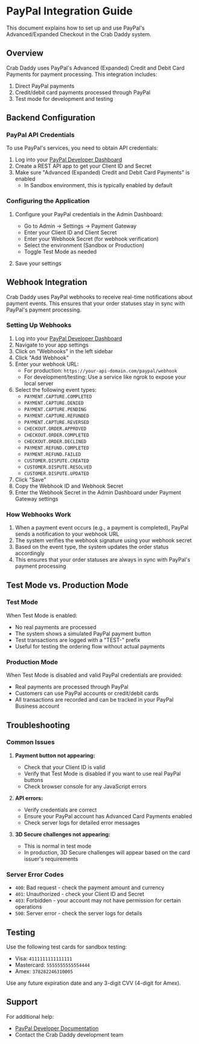 # PayPal Integration Guide

This document explains how to set up and use PayPal's Advanced/Expanded Checkout in the Crab Daddy system.

## Overview

Crab Daddy uses PayPal's Advanced (Expanded) Credit and Debit Card Payments for payment processing. This integration includes:

1. Direct PayPal payments
2. Credit/debit card payments processed through PayPal
3. Test mode for development and testing

## Backend Configuration

### PayPal API Credentials

To use PayPal's services, you need to obtain API credentials:

1. Log into your [PayPal Developer Dashboard](https://developer.paypal.com/dashboard/)
2. Create a REST API app to get your Client ID and Secret
3. Make sure "Advanced (Expanded) Credit and Debit Card Payments" is enabled
   - In Sandbox environment, this is typically enabled by default

### Configuring the Application

1. Configure your PayPal credentials in the Admin Dashboard:
   - Go to Admin → Settings → Payment Gateway
   - Enter your Client ID and Client Secret
   - Enter your Webhook Secret (for webhook verification)
   - Select the environment (Sandbox or Production)
   - Toggle Test Mode as needed

2. Save your settings

## Webhook Integration

Crab Daddy uses PayPal webhooks to receive real-time notifications about payment events. This ensures that your order statuses stay in sync with PayPal's payment processing.

### Setting Up Webhooks

1. Log into your [PayPal Developer Dashboard](https://developer.paypal.com/dashboard/)
2. Navigate to your app settings
3. Click on "Webhooks" in the left sidebar
4. Click "Add Webhook"
5. Enter your webhook URL:
   - For production: `https://your-api-domain.com/paypal/webhook`
   - For development/testing: Use a service like ngrok to expose your local server
6. Select the following event types:
   - `PAYMENT.CAPTURE.COMPLETED`
   - `PAYMENT.CAPTURE.DENIED`
   - `PAYMENT.CAPTURE.PENDING`
   - `PAYMENT.CAPTURE.REFUNDED`
   - `PAYMENT.CAPTURE.REVERSED`
   - `CHECKOUT.ORDER.APPROVED`
   - `CHECKOUT.ORDER.COMPLETED`
   - `CHECKOUT.ORDER.DECLINED`
   - `PAYMENT.REFUND.COMPLETED`
   - `PAYMENT.REFUND.FAILED`
   - `CUSTOMER.DISPUTE.CREATED`
   - `CUSTOMER.DISPUTE.RESOLVED`
   - `CUSTOMER.DISPUTE.UPDATED`
7. Click "Save"
8. Copy the Webhook ID and Webhook Secret
9. Enter the Webhook Secret in the Admin Dashboard under Payment Gateway settings

### How Webhooks Work

1. When a payment event occurs (e.g., a payment is completed), PayPal sends a notification to your webhook URL
2. The system verifies the webhook signature using your webhook secret
3. Based on the event type, the system updates the order status accordingly
4. This ensures that your order statuses are always in sync with PayPal's payment processing

## Test Mode vs. Production Mode

### Test Mode

When Test Mode is enabled:
- No real payments are processed
- The system shows a simulated PayPal payment button
- Test transactions are logged with a "TEST-" prefix
- Useful for testing the ordering flow without actual payments

### Production Mode

When Test Mode is disabled and valid PayPal credentials are provided:
- Real payments are processed through PayPal
- Customers can use PayPal accounts or credit/debit cards
- All transactions are recorded and can be tracked in your PayPal Business account

## Troubleshooting

### Common Issues

1. **Payment button not appearing:**
   - Check that your Client ID is valid
   - Verify that Test Mode is disabled if you want to use real PayPal buttons
   - Check browser console for any JavaScript errors

2. **API errors:**
   - Verify credentials are correct
   - Ensure your PayPal account has Advanced Card Payments enabled
   - Check server logs for detailed error messages

3. **3D Secure challenges not appearing:**
   - This is normal in test mode
   - In production, 3D Secure challenges will appear based on the card issuer's requirements

### Server Error Codes

- `400`: Bad request - check the payment amount and currency
- `401`: Unauthorized - check your Client ID and Secret
- `403`: Forbidden - your account may not have permission for certain operations
- `500`: Server error - check the server logs for details

## Testing

Use the following test cards for sandbox testing:

- Visa: `4111111111111111`
- Mastercard: `5555555555554444`
- Amex: `378282246310005`

Use any future expiration date and any 3-digit CVV (4-digit for Amex).

## Support

For additional help:
- [PayPal Developer Documentation](https://developer.paypal.com/docs/checkout/advanced/)
- Contact the Crab Daddy development team
